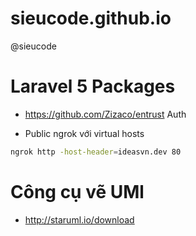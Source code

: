 # sieucode.github.io

@sieucode

# Laravel 5 Packages

- https://github.com/Zizaco/entrust Auth

* Public ngrok với virtual hosts
```bash
ngrok http -host-header=ideasvn.dev 80
```
# Công cụ vẽ UMl

- http://staruml.io/download

